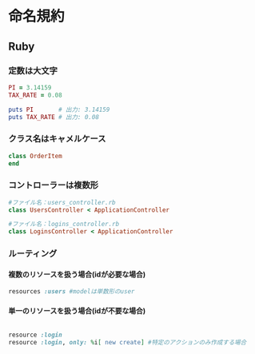 # 命名規約

## Ruby

### 定数は大文字

```ruby
PI = 3.14159
TAX_RATE = 0.08

puts PI       # 出力: 3.14159
puts TAX_RATE # 出力: 0.08
```

### クラス名はキャメルケース

```ruby
class OrderItem
end
```

### コントローラーは複数形

```ruby
#ファイル名：users_controller.rb
class UsersController < ApplicationController

#ファイル名：logins_controller.rb
class LoginsController < ApplicationController
```

### ルーティング

#### 複数のリソースを扱う場合(idが必要な場合)

```ruby
resources :users #modelは単数形のuser
```

#### 単一のリソースを扱う場合(idが不要な場合)

```ruby

resource :login
resource :login, only: %i[ new create] #特定のアクションのみ作成する場合
```
